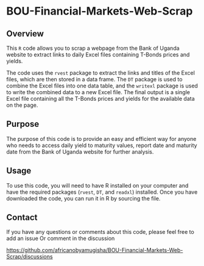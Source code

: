 # BOU-Financial-Markets-Web-Scrap

## Overview

This `R` code allows you to scrap a webpage from the Bank of Uganda website to extract links to daily Excel files containing T-Bonds prices and yields.

The code uses the `rvest` package to extract the links and titles of the Excel files, which are then stored in a data frame. The `DT` package is used to combine the Excel files into one data table, and the `writexl` package is used to write the combined data to a new Excel file. The final output is a single Excel file containing all the T-Bonds prices and yields for the available data on the page.

## Purpose

The purpose of this code is to provide an easy and efficient way for anyone who needs to access daily yield to maturity values, report date and maturity date from the Bank of Uganda website for further analysis.

## Usage

To use this code, you will need to have R installed on your computer and have the required packages (`rvest`, `DT`, and `readxl`) installed. Once you have downloaded the code, you can run it in R by sourcing the file.

## Contact

If you have any questions or comments about this code, please feel free to add an issue Or comment in the discussion

https://github.com/africanobyamugisha/BOU-Financial-Markets-Web-Scrap/discussions

